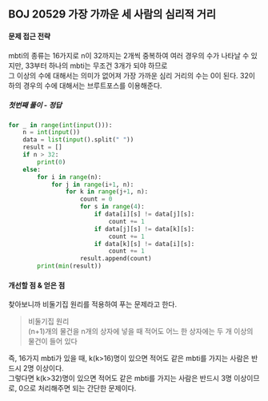 ## BOJ 20529 가장 가까운 세 사람의 심리적 거리

#### 문제 접근 전략
mbti의 종류는 16가지로 n이 32까지는 2개씩 중복하여 여러 경우의 수가 나타날 수 있지만, 33부터 하나의 mbti는 무조건 3개가 되야 하므로  
그 이상의 수에 대해서는 의미가 없어져 가장 가까운 심리 거리의 수는 0이 된다. 32이하의 경우의 수에 대해서는 브루트포스를 이용해준다.

##### 첫번째 풀이 - 정답
```python
for _ in range(int(input())):
    n = int(input())
    data = list(input().split(" "))
    result = []
    if n > 32:
        print(0)
    else:
        for i in range(n):
            for j in range(i+1, n):
                for k in range(j+1, n):
                    count = 0
                    for s in range(4):
                        if data[i][s] != data[j][s]:
                            count += 1
                        if data[j][s] != data[k][s]:
                            count += 1
                        if data[k][s] != data[i][s]:
                            count += 1
                    result.append(count)
        print(min(result))
```
#### 개선할 점 & 얻은 점
찾아보니까 비둘기집 원리를 적용하여 푸는 문제라고 한다.  
> 비둘기집 원리  
> (n+1)개의 물건을 n개의 상자에 넣을 때 적어도 어느 한 상자에는 두 개 이상의 물건이 들어 있다  

즉, 16가지 mbti가 있을 때, k(k>16)명이 있으면 적어도 같은 mbti를 가지는 사람은 반드시 2명 이상이다.  
그렇다면 k(k>32)명이 있으면 적어도 같은 mbti를 가지는 사람은 반드시 3명 이상이므로, 0으로 처리해주면 되는 간단한 문제이다.
